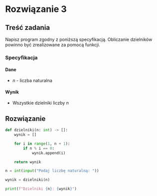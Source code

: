 # Rozwiązanie 3

## Treść zadania

Napisz program zgodny z poniższą specyfikacją. Obliczanie dzielników powinno być zrealizowane za pomocą funkcji.

### Specyfikacja

#### Dane

* $n$ - liczba naturalna

#### Wynik

* Wszystkie dzielniki liczby $n$ 

## Rozwiązanie

```python
def dzielniki(n: int) -> []:
    wynik = []

    for i in range(1, n + 1):
        if n % i == 0:
            wynik.append(i)

    return wynik

n = int(input("Podaj liczbę naturalną: "))

wynik = dzielniki(n)

print(f"Dzielniki {n}: {wynik}")
```
